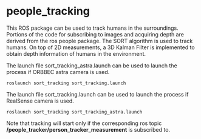 # people_tracking
This ROS package can be used to track humans in the surroundings. Portions of the code for subscribing to images and acquiring depth are derived from the ros people package. The SORT algorithm is used to track humans. On top of 2D measurements, a 3D Kalman Filter is implemented to obtain depth information of humans in the   environment.

The launch file sort_tracking_astra.launch can be used to launch the process if ORBBEC astra camera is used.
```
roslaunch sort_tracking sort_tracking.launch
```

The launch file sort_tracking.launch can be used to launch the process if RealSense camera is used.
```
roslaunch sort_tracking sort_tracking_astra.launch
```
Note that tracking will start only if the corresponding ros topic **/people_tracker/person_tracker_measurement** is subscribed to.
